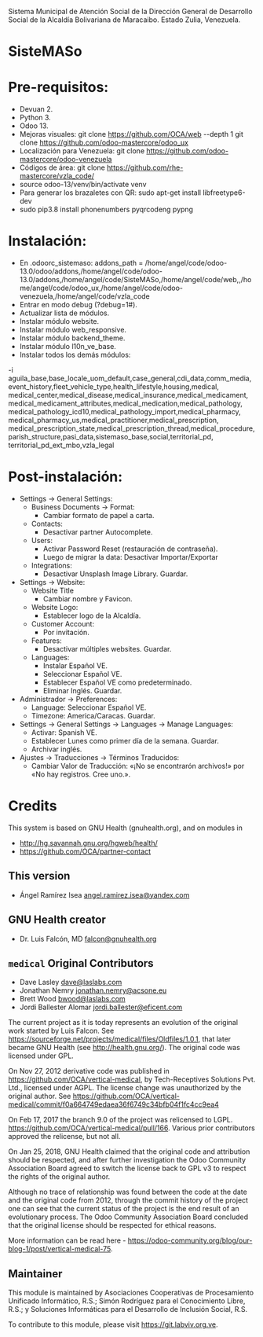 Sistema Municipal de Atención Social de la Dirección General de Desarrollo Social de la Alcaldía Bolivariana de Maracaibo. Estado Zulia, Venezuela.

SisteMASo
=========

# Pre-requisitos:
- Devuan 2.
- Python 3.
- Odoo 13.
- Mejoras visuales:
    git clone https://github.com/OCA/web --depth 1
    git clone https://github.com/odoo-mastercore/odoo_ux
- Localización para Venezuela:
    git clone https://github.com/odoo-mastercore/odoo-venezuela
- Códigos de área:
    git clone https://github.com/rhe-mastercore/vzla_code/
- source odoo-13/venv/bin/activate venv
- Para generar los brazaletes con QR:
        sudo apt-get install libfreetype6-dev
- sudo pip3.8 install phonenumbers pyqrcodeng pypng
<!-- - Para traer los datos del CNE:
        sudo apt-get install python3-beautifulsoup python3-bs4 m2crypto
- Para generar los documentos en PDF:
        sudo aptitude purge wkhtmltopdf
        wget -c https://github.com/wkhtmltopdf/wkhtmltopdf/releases/download/0.12.4/wkhtmltox-0.12.4_linux-generic-amd64.tar.xz
        tar -ixvf wkhtmltox-0.12.4_linux-generic-amd64.tar.xz
        sudo cp wkhtmltox/bin/wkhtmltopdf /usr/local/bin/wkhtmltopdf
        sudo cp wkhtmltox/bin/wkhtmltoimage /usr/local/bin/wkhtmltoimage
        rm wkhtmltox* -r -->

# Instalación:
- En .odoorc_sistemaso:
    addons_path = /home/angel/code/odoo-13.0/odoo/addons,/home/angel/code/odoo-13.0/addons,/home/angel/code/SisteMASo,/home/angel/code/web,,/home/angel/code/odoo_ux,/home/angel/code/odoo-venezuela,/home/angel/code/vzla_code
- Entrar en modo debug (?debug=1#).
- Actualizar lista de módulos.
- Instalar módulo website.
- Instalar módulo web_responsive.
- Instalar módulo backend_theme.
- Instalar módulo l10n_ve_base.
- Instalar todos los demás módulos:

-i aguila_base,base_locale_uom_default,case_general,cdi_data,comm_media,\
event_history,fleet_vehicle_type,health_lifestyle,housing,medical,\
medical_center,medical_disease,medical_insurance,medical_medicament,\
medical_medicament_attributes,medical_medication,medical_pathology,\
medical_pathology_icd10,medical_pathology_import,medical_pharmacy,\
medical_pharmacy_us,medical_practitioner,medical_prescription,\
medical_prescription_state,medical_prescription_thread,medical_procedure,\
parish_structure,pasi_data,sistemaso_base,social,territorial_pd,\
territorial_pd_ext_mbo,vzla_legal

# Post-instalación:
- Settings -> General Settings:
    - Business Documents -> Format:
        - Cambiar formato de papel a carta.
    - Contacts:
        - Desactivar partner Autocomplete.
    - Users:
        - Activar Password Reset (restauración de contraseña).
        - Luego de migrar la data: Desactivar Importar/Exportar
    - Integrations:
        - Desactivar Unsplash Image Library. Guardar.
- Settings -> Website:
    - Website Title
        - Cambiar nombre y Favicon.
    - Website Logo:
        - Establecer logo de la Alcaldía.
    - Customer Account:
        - Por invitación.
    - Features:
        - Desactivar múltiples websites. Guardar.
    - Languages:
        - Instalar Español VE.
        - Seleccionar Español VE.
        - Establecer Español VE como predeterminado.
        - Eliminar Inglés. Guardar.
- Administrador -> Preferences:
    - Language: Seleccionar Español VE.
    - Timezone: America/Caracas. Guardar.
- Settings -> General Settings -> Languages -> Manage Languages:
    - Activar: Spanish VE.
    - Establecer Lunes como primer día de la semana. Guardar.
    - Archivar inglés.
- Ajustes -> Traducciones -> Términos Traducidos:
    - Cambiar Valor de Traducción: «¡No se encontrarón archivos!» por «No hay registros. Cree uno.».

Credits
=======

This system is based on GNU Health (gnuhealth.org), and on modules in
* http://hg.savannah.gnu.org/hgweb/health/
* https://github.com/OCA/partner-contact

This version
------------
* Ángel Ramírez Isea <angel.ramirez.isea@yandex.com>

GNU Health creator
------------------
* Dr. Luis Falcón, MD <falcon@gnuhealth.org>

``medical`` Original Contributors
---------------------
* Dave Lasley <dave@laslabs.com>
* Jonathan Nemry <jonathan.nemry@acsone.eu>
* Brett Wood <bwood@laslabs.com>
* Jordi Ballester Alomar <jordi.ballester@eficent.com>

The current project as it is today represents an evolution of the original work
started by Luis Falcon. See https://sourceforge.net/projects/medical/files/Oldfiles/1.0.1,
that later became GNU Health (see
http://health.gnu.org/). The original code was licensed under GPL.

On Nov 27, 2012 derivative code was published in https://github.com/OCA/vertical-medical,
by Tech-Receptives Solutions Pvt. Ltd., licensed
under AGPL.  The license change was unauthorized by the original
author. See https://github.com/OCA/vertical-medical/commit/f0a664749edaea36f6749c34bfb04f1fc4cc9ea4

On Feb 17, 2017 the branch 9.0 of the project was relicensed to LGPL.
https://github.com/OCA/vertical-medical/pull/166. Various prior contributors
approved the relicense, but not all.

On Jan 25, 2018, GNU Health claimed that the original code and attribution
should be respected, and after further investigation the Odoo Community
Association Board agreed to switch the license back to GPL v3 to respect the
rights of the original author.

Although no trace of relationship was found between the code at the date
and the original code from 2012, through the commit history of the project one
can see that the current status of the project is the end result of an
evolutionary process. The Odoo Community Association Board concluded that
the original license should be respected for ethical reasons.

More information can be read here - https://odoo-community.org/blog/our-blog-1/post/vertical-medical-75.

Maintainer
----------

This module is maintained by Asociaciones Cooperativas  de
Procesamiento Unificado Informático, R.S.; Simón Rodríguez para el
Conocimiento Libre, R.S.; y Soluciones Informáticas para el
Desarrollo de Inclusión Social, R.S.

To contribute to this module, please visit https://git.labviv.org.ve.
